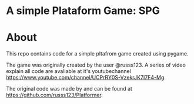 # A simple Plataform Game: SPG

# About

This repo contains code for a simple pltafrom game created using pygame.

The game was originally created by the user @russs123. A series of video explain all code are avaliable at it's youtubechannel https://www.youtube.com/channel/UCPrRY0S-VzekrJK7I7F4-Mg.

The original code was made by  and can be found at https://github.com/russs123/Platformer.
